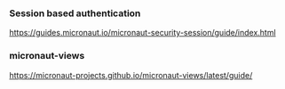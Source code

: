 ### Session based authentication    
https://guides.micronaut.io/micronaut-security-session/guide/index.html

### micronaut-views
https://micronaut-projects.github.io/micronaut-views/latest/guide/
